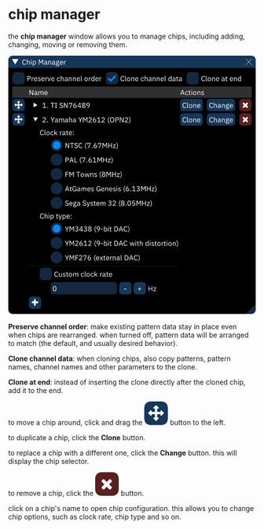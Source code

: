 # chip manager

the **chip manager** window allows you to manage chips, including adding, changing, moving or removing them.

![chip manager](chip-manager.png)

**Preserve channel order**: make existing pattern data stay in place even when chips are rearranged. when turned off, pattern data will be arranged to match (the default, and usually desired behavior).

**Clone channel data**: when cloning chips, also copy patterns, pattern names, channel names and other parameters to the clone.

**Clone at end**: instead of inserting the clone directly after the cloned chip, add it to the end.

to move a chip around, click and drag the ![crossed-arrows](chip-manager-move.png) button to the left.

to duplicate a chip, click the **Clone** button.

to replace a chip with a different one, click the **Change** button. this will display the chip selector.

to remove a chip, click the ![X](chip-manager-remove.png) button.

click on a chip's name to open chip configuration. this allows you to change chip options, such as clock rate, chip type and so on.
